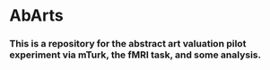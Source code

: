 # AbArts
### This is a repository for the abstract art valuation pilot experiment via mTurk, the fMRI task, and some analysis.
